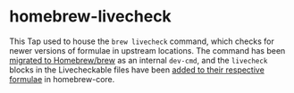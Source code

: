 homebrew-livecheck
==================
This Tap used to house the `brew livecheck` command, which checks for newer versions of formulae in upstream locations. The command has been [migrated to Homebrew/brew](https://github.com/Homebrew/brew/pull/8180) as an internal `dev-cmd`, and the `livecheck` blocks in the Livecheckable files have been [added to their respective formulae](https://github.com/Homebrew/homebrew-core/pull/60324) in homebrew-core.
